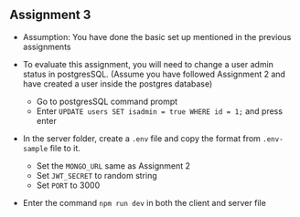 ## Assignment 3

- Assumption: You have done the basic set up mentioned in the previous assignments

- To evaluate this assignment, you will need to change a user admin status in postgresSQL. (Assume you have followed Assignment 2 and have created a user inside the postgres database)
    - Go to postgresSQL command prompt
    - Enter `UPDATE users SET isadmin = true WHERE id = 1;` and press enter

- In the server folder, create a `.env` file and copy the format from `.env-sample` file to it.
    - Set the `MONGO_URL` same as Assignment 2
    - Set `JWT_SECRET` to random string
    - Set `PORT` to 3000

- Enter the command `npm run dev` in both the client and server file
